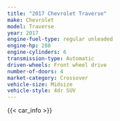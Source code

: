 ```yaml
---
title: "2017 Chevrolet Traverse"
make: Chevrolet
model: Traverse
year: 2017
engine-fuel-type: regular unleaded
engine-hp: 288
engine-cylinders: 6
transmission-type: Automatic
driven-wheels: Front wheel drive
number-of-doors: 4
market-category: Crossover
vehicle-size: Midsize
vehicle-style: 4dr SUV
---
```


{{< car_info >}}
